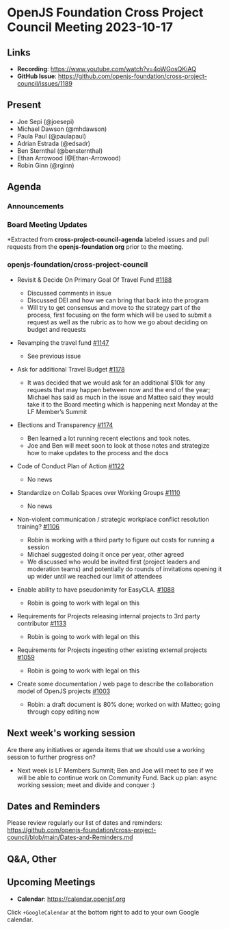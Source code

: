 # OpenJS Foundation Cross Project Council Meeting 2023-10-17

## Links

* **Recording**: https://www.youtube.com/watch?v=4oWGosQKiAQ
* **GitHub Issue**: https://github.com/openjs-foundation/cross-project-council/issues/1189

## Present

* Joe Sepi (@joesepi)
* Michael Dawson (@mhdawson)
* Paula Paul (@paulapaul)
* Adrian Estrada (@edsadr)
* Ben Sternthal (@bensternthal)
* Ethan Arrowood (@Ethan-Arrowood)
* Robin Ginn (@rginn)

## Agenda

### Announcements

### Board Meeting Updates

*Extracted from **cross-project-council-agenda** labeled issues and pull requests from the **openjs-foundation org** prior to the meeting.

### openjs-foundation/cross-project-council

* Revisit & Decide On Primary Goal Of Travel Fund [#1188](https://github.com/openjs-foundation/cross-project-council/issues/1188)
  * Discussed comments in issue
  * Discussed DEI and how we can bring that back into the program
  * Will try to get consensus and move to the strategy part of the process, first focusing on the form which will be used to submit a request as well as the rubric as to how we go about deciding on budget and requests

* Revamping the travel fund [#1147](https://github.com/openjs-foundation/cross-project-council/issues/1147)
  * See previous issue

* Ask for additional Travel Budget 
[#1178](https://github.com/openjs-foundation/cross-project-council/issues/1178)
  * It was decided that we would ask for an additional $10k for any requests that may happen between now and the end of the year; Michael has said as much in the issue and Matteo said they would take it to the Board meeting which is happening next Monday at the LF Member’s Summit

* Elections and Transparency [#1174](https://github.com/openjs-foundation/cross-project-council/issues/1174)
  * Ben learned a lot running recent elections and took notes.
  * Joe and Ben will meet soon to look at those notes and strategize how to make updates to the process and the docs

* Code of Conduct Plan of Action [#1122](https://github.com/openjs-foundation/cross-project-council/issues/1122)
  * No news

* Standardize on Collab Spaces over Working Groups [#1110](https://github.com/openjs-foundation/cross-project-council/issues/1110)
  * No news

* Non-violent communication / strategic workplace conflict resolution training? [#1106](https://github.com/openjs-foundation/cross-project-council/issues/1106)
  * Robin is working with a third party to figure out costs for running a session
  * Michael suggested doing it once per year, other agreed
  * We discussed who would be invited first (project leaders and moderation teams) and potentially do rounds of invitations opening it up wider until we reached our limit of attendees

* Enable ability to have pseudonimity for EasyCLA. [#1088](https://github.com/openjs-foundation/cross-project-council/issues/1088)
  * Robin is going to work with legal on this

* Requirements for Projects releasing internal projects to 3rd party contributor [#1133](https://github.com/openjs-foundation/cross-project-council/issues/1133)
  * Robin is going to work with legal on this

* Requirements for Projects ingesting other existing external projects [#1059](https://github.com/openjs-foundation/cross-project-council/issues/1059)
  * Robin is going to work with legal on this

* Create some documentation / web page to describe the collaboration model of OpenJS projects [#1003](https://github.com/openjs-foundation/cross-project-council/issues/1003)
  * Robin: a draft document is 80% done; worked on with Matteo; going through copy editing now

## Next week's working session

Are there any initiatives or agenda items that we should use a working session to further progress on?

* Next week is LF Members Summit; Ben and Joe will meet to see if we will be able to continue work on Community Fund. Back up plan: async working session; meet and divide and conquer :)

## Dates and Reminders

Please review regularly our list of dates and reminders:
https://github.com/openjs-foundation/cross-project-council/blob/main/Dates-and-Reminders.md

## Q&A, Other

## Upcoming Meetings

* **Calendar**: <https://calendar.openjsf.org>

Click `+GoogleCalendar` at the bottom right to add to your own Google calendar.
